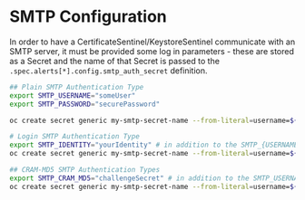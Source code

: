 # SMTP Configuration

In order to have a CertificateSentinel/KeystoreSentinel communicate with an SMTP server, it must be provided some log in parameters - these are stored as a Secret and the name of that Secret is passed to the `.spec.alerts[*].config.smtp_auth_secret` definition.

```bash
## Plain SMTP Authentication Type
export SMTP_USERNAME="someUser"
export SMTP_PASSWORD="securePassword"

oc create secret generic my-smtp-secret-name --from-literal=username=${SMTP_USERNAME} --from-literal=password=${SMTP_PASSWORD}

# Login SMTP Authentication Type
export SMTP_IDENTITY="yourIdentity" # in addition to the SMTP_{USERNAME,PASSWORD} exported vars above
oc create secret generic my-smtp-secret-name --from-literal=username=${SMTP_USERNAME} --from-literal=password=${SMTP_PASSWORD} --from-literal=identity=${SMTP_IDENTITY}

## CRAM-MD5 SMTP Authentication Types
export SMTP_CRAM_MD5="challengeSecret" # in addition to the SMTP_USERNAME exported var above
oc create secret generic my-smtp-secret-name --from-literal=username=${SMTP_USERNAME} --from-literal=cram=${SMTP_CRAM_MD5}
```